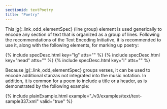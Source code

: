 ```yaml
---
sectionid: textPoetry
title: "Poetry"
---
```




This [lg](/v3/elements/lg.html){:.link_odd_elementSpec} (line group) element is used generically to encode any section
of text that is organized as a group of lines. Following the recommendations of the
Text
Encoding Initiative, it is recommended to use it, along with the following elements,
for
marking up poetry:



{% include specDesc.html key="lg" atts="" %}
{% include specDesc.html key="head" atts="" %}
{% include specDesc.html key="l" atts="" %}



Because [lg](/v3/elements/lg.html){:.link_odd_elementSpec} groups verses, it can be used to encode additional stanzas
not integrated into the music notation. In addition, it is common for a poem to include
a
title or a header, as is demonstrated by the following example:


{% include plainExample.html example="./v3/examples/text/text-sample337.xml" valid="true" %}


